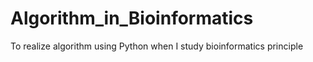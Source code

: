 # Algorithm_in_Bioinformatics
To realize algorithm using Python when I study bioinformatics principle
